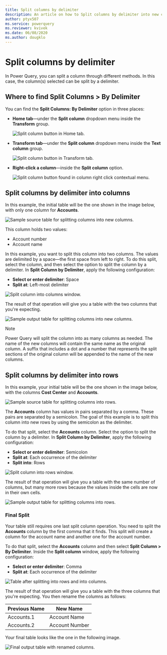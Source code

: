 ```yaml
---
title: Split columns by delimiter
description: An article on how to Split columns by delimiter into new columns or rows using Power Query.
author: ptyx507
ms.service: powerquery
ms.reviewer: kvivek
ms.date: 06/08/2020
ms.author: dougklo
---
```


# Split columns by delimiter
In Power Query, you can split a column through different methods.
In this case, the column(s) selected can be split by a delimiter.

## Where to find Split Columns > By Delimiter
You can find the **Split Columns: By Delimiter** option in three places:

* **Home tab**&mdash;under the **Split column** dropdown menu inside the **Transform** group.

   ![Split column button in Home tab.](images/me-split-columns-delimiter-icon-home.png)

* **Transform tab**&mdash;under the **Split column** dropdown menu inside the **Text column** group.

   ![Split column button in Transform tab.](images/me-split-columns-delimiter-icon-transform.png)

* **Right-click a column**&mdash;inside the **Split column** option.

   ![Split column button found in column right click contextual menu.](images/me-split-columns-delimiter-right-click-icon.png)

## Split columns by delimiter into columns
In this example, the initial table will be the one shown in the image below, with only one column for **Accounts**. 

![Sample source table for splitting columns into new columns.](images/me-split-columns-delimiter-into-columns-original.png)

This column holds two values:
* Account number
* Account name 

In this example, you want to split this column into two columns. The values are delimited by a space&mdash;the first space from left to right. To do this split, select the column, and then select the option to split the column by a delimiter. In **Split Column by Delimiter**, apply the following configuration:

* **Select or enter delimiter**: Space
* **Split at**: Left-most delimiter

![Split column into columns window.](images/me-split-columns-delimiter-into-columns-split-column-window.png)

The result of that operation will give you a table with the two columns that you're expecting.

![Sample output table for splitting columns into new columns.](images/me-split-columns-delimiter-into-columns-final.png)

>[!Note]
>Power Query will split the column into as many columns as needed. The name of the new columns will contain the same name as the original column. A suffix that includes a dot and a number that represents the split sections of the original column will be appended to the name of the new columns. 

## Split columns by delimiter into rows
In this example, your initial table will be the one shown in the image below, with the columns **Cost Center** and **Accounts**. 

![Sample source table for splitting columns into rows.](images/me-split-columns-delimiter-into-rows-original.png)

The **Accounts** column has values in pairs separated by a comma. These pairs are separated by a semicolon. The goal of this example is to split this column into new rows by using the semicolon as the delimiter.

To do that split, select the **Accounts** column. Select the option to split the column by a delimiter. In **Split Column by Delimiter**, apply the following configuration:

* **Select or enter delimiter**: Semicolon
* **Split at**: Each occurrence of the delimiter
* **Split into**: Rows

![Split column into rows window.](images/me-split-columns-delimiter-into-rows-split-column-window.png)

The result of that operation will give you a table with the same number of columns, but many more rows because the values inside the cells are now in their own cells.

![Sample output table for splitting columns into rows.](images/me-split-columns-delimiter-into-rows-final.png)

### Final Split

Your table still requires one last split column operation. You need to split the **Accounts** column by the first comma that it finds. This split will create a column for the account name and another one for the account number.

To do that split, select the **Accounts** column and then select **Split Column > By Delimiter**. Inside the **Split column** window, apply the following configuration:

* **Select or enter delimiter**: Comma
* **Split at**: Each occurrence of the delimiter

![Table after splitting into rows and into columns.](images/me-split-columns-delimiter-into-rows-into-columns-split-window.png)

The result of that operation will give you a table with the three columns that you're expecting. You then rename the columns as follows:

Previous Name | New Name 
--------------|----------
Accounts.1 | Account Name
Accounts.2 | Account Number

Your final table looks like the one in the following image.

![Final output table with renamed columns.](images/me-split-columns-delimiter-into-rows-into-columns-final.png)
